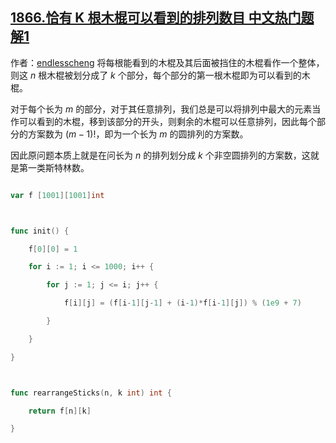 ## [1866.恰有 K 根木棍可以看到的排列数目 中文热门题解1](https://leetcode.cn/problems/number-of-ways-to-rearrange-sticks-with-k-sticks-visible/solutions/100000/zhuan-huan-cheng-di-yi-lei-si-te-lin-shu-2y1k)

作者：[endlesscheng](https://leetcode.cn/u/endlesscheng)
将每根能看到的木棍及其后面被挡住的木棍看作一个整体，则这 $n$ 根木棍被划分成了 $k$ 个部分，每个部分的第一根木棍即为可以看到的木棍。

对于每个长为 $m$ 的部分，对于其任意排列，我们总是可以将排列中最大的元素当作可以看到的木棍，移到该部分的开头，则剩余的木棍可以任意排列，因此每个部分的方案数为 $(m-1)!$，即为一个长为 $m$ 的圆排列的方案数。

因此原问题本质上就是在问长为 $n$ 的排列划分成 $k$ 个非空圆排列的方案数，这就是第一类斯特林数。

```go
var f [1001][1001]int

func init() {
	f[0][0] = 1
	for i := 1; i <= 1000; i++ {
		for j := 1; j <= i; j++ {
			f[i][j] = (f[i-1][j-1] + (i-1)*f[i-1][j]) % (1e9 + 7)
		}
	}
}

func rearrangeSticks(n, k int) int {
	return f[n][k]
}
```